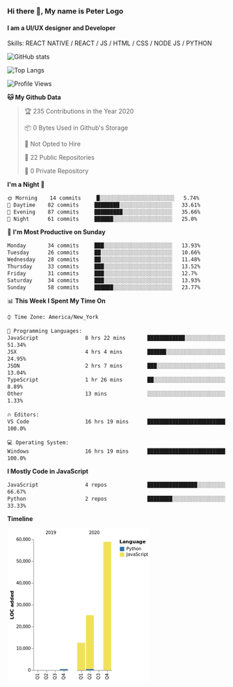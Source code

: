 ### Hi there 👋, My name is Peter Logo
#### I am a UI/UX designer and Developer
Skills: REACT NATIVE / REACT / JS / HTML / CSS / NODE JS / PYTHON

![GitHub stats](https://github-readme-stats.vercel.app/api?username=Together4&show_icons=true&count_private=true&theme=dark)

![Top Langs](https://github-readme-stats.vercel.app/api/top-langs/?username=Together4&theme=dark&layout=compact)

<!--START_SECTION:waka-->
![Profile Views](http://img.shields.io/badge/Profile%20Views-0-blue)

**🐱 My Github Data** 

> 🏆 235 Contributions in the Year 2020
 > 
> 📦 0 Bytes Used in Github's Storage 
 > 
> 🚫 Not Opted to Hire
 > 
> 📜 22 Public Repositories
 > 
> 🔑 0 Private Repository 
 > 
**I'm a Night 🦉** 

```text
🌞 Morning    14 commits     █░░░░░░░░░░░░░░░░░░░░░░░░   5.74% 
🌆 Daytime    82 commits     ████████░░░░░░░░░░░░░░░░░   33.61% 
🌃 Evening    87 commits     █████████░░░░░░░░░░░░░░░░   35.66% 
🌙 Night      61 commits     ██████░░░░░░░░░░░░░░░░░░░   25.0%

```
📅 **I'm Most Productive on Sunday** 

```text
Monday       34 commits     ███░░░░░░░░░░░░░░░░░░░░░░   13.93% 
Tuesday      26 commits     ██░░░░░░░░░░░░░░░░░░░░░░░   10.66% 
Wednesday    28 commits     ██░░░░░░░░░░░░░░░░░░░░░░░   11.48% 
Thursday     33 commits     ███░░░░░░░░░░░░░░░░░░░░░░   13.52% 
Friday       31 commits     ███░░░░░░░░░░░░░░░░░░░░░░   12.7% 
Saturday     34 commits     ███░░░░░░░░░░░░░░░░░░░░░░   13.93% 
Sunday       58 commits     ██████░░░░░░░░░░░░░░░░░░░   23.77%

```


📊 **This Week I Spent My Time On** 

```text
⌚︎ Time Zone: America/New_York

💬 Programming Languages: 
JavaScript               8 hrs 22 mins       ████████████░░░░░░░░░░░░░   51.34% 
JSX                      4 hrs 4 mins        ██████░░░░░░░░░░░░░░░░░░░   24.95% 
JSON                     2 hrs 7 mins        ███░░░░░░░░░░░░░░░░░░░░░░   13.04% 
TypeScript               1 hr 26 mins        ██░░░░░░░░░░░░░░░░░░░░░░░   8.89% 
Other                    13 mins             ░░░░░░░░░░░░░░░░░░░░░░░░░   1.33%

🔥 Editors: 
VS Code                  16 hrs 19 mins      █████████████████████████   100.0%

💻 Operating System: 
Windows                  16 hrs 19 mins      █████████████████████████   100.0%

```

**I Mostly Code in JavaScript** 

```text
JavaScript               4 repos             ████████████████░░░░░░░░░   66.67% 
Python                   2 repos             ████████░░░░░░░░░░░░░░░░░   33.33%

```


**Timeline**

![Chart not found](https://github.com/Together4/Together4/blob/master/charts/bar_graph.png) 


<!--END_SECTION:waka-->


